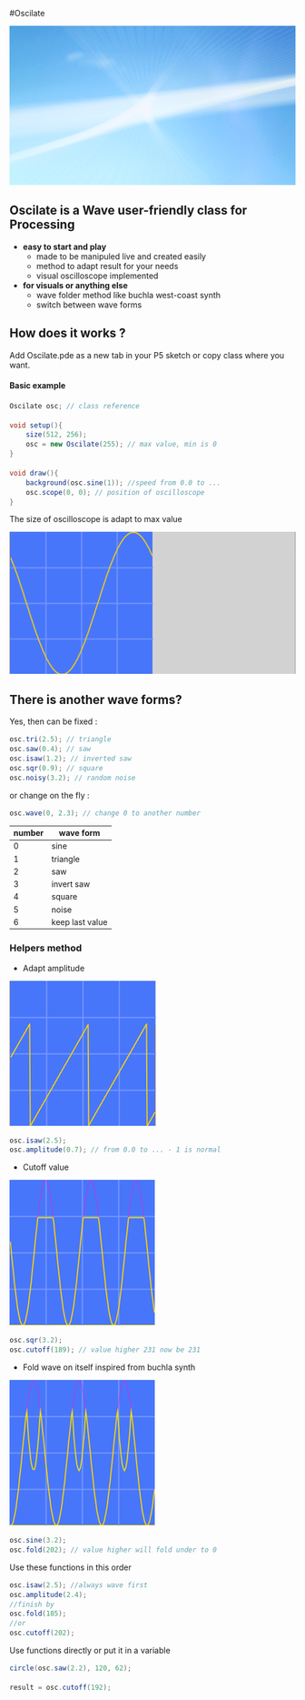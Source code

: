 #Oscilate

![skyFreqExample](assets/skyFreq.png)

## Oscilate is a Wave user-friendly class for Processing
- **easy to start and play**
  - made to be manipuled live and created easily
  - method to adapt result for your needs
  - visual oscilloscope implemented 
- **for visuals or anything else**
  - wave folder method like buchla west-coast synth
  - switch between wave forms
  
## How does it works ?

Add Oscilate.pde as a new tab in your P5 sketch or copy class where you want.

#### Basic example
```java
Oscilate osc; // class reference

void setup(){
    size(512, 256);
    osc = new Oscilate(255); // max value, min is 0
}

void draw(){
    background(osc.sine(1)); //speed from 0.0 to ...
    osc.scope(0, 0); // position of oscilloscope
}
```
The size of oscilloscope is adapt to max value

![basic example](assets/basicExample.png)

## There is another wave forms?

Yes, then can be fixed :
```java
osc.tri(2.5); // triangle
osc.saw(0.4); // saw 
osc.isaw(1.2); // inverted saw
osc.sqr(0.9); // square
osc.noisy(3.2); // random noise
```
or change on the fly : 
```java
osc.wave(0, 2.3); // change 0 to another number
```
| number | wave form       |
|--------|-----------------|
|    0   | sine            |
|    1   | triangle        |
|    2   | saw             |
|    3   | invert saw      |
|    4   | square          |
|    5   | noise           |
|    6   | keep last value |

### Helpers method

- Adapt amplitude

![amplitude method](assets/amplitude.png)

```java
osc.isaw(2.5);
osc.amplitude(0.7); // from 0.0 to ... - 1 is normal
```

- Cutoff value

![cutoff example](assets/cutoff.png)

```java
osc.sqr(3.2);
osc.cutoff(189); // value higher 231 now be 231
```

- Fold wave on itself inspired from buchla synth

![fold example](assets/fold.png)

```java
osc.sine(3.2);
osc.fold(202); // value higher will fold under to 0
```

Use these functions in this order

```java
osc.isaw(2.5); //always wave first
osc.amplitude(2.4); 
//finish by
osc.fold(185);
//or
osc.cutoff(202); 
```

Use functions directly or put it in a variable

```java
circle(osc.saw(2.2), 120, 62);
 
result = osc.cutoff(192); 
```
